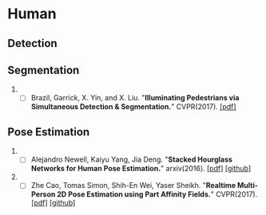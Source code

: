 # Human 
## Detection 

## Segmentation
1. - [ ] Brazil, Garrick, X. Yin, and X. Liu. "**Illuminating Pedestrians via Simultaneous Detection & Segmentation.**" CVPR(2017). [[pdf]](https://arxiv.org/abs/1706.08564) 

## Pose Estimation
1. - [ ] Alejandro Newell, Kaiyu Yang, Jia Deng. "**Stacked Hourglass Networks for Human Pose Estimation.**" arxiv(2016). [[pdf]](https://arxiv.org/abs/1603.06937) [[github]](https://github.com/anewell/pose-hg-train)

1. - [ ] Zhe Cao, Tomas Simon, Shih-En Wei, Yaser Sheikh. "**Realtime Multi-Person 2D Pose Estimation using Part Affinity Fields.**" CVPR(2017). [[pdf]](https://arxiv.org/abs/1611.08050) [[github]](https://github.com/ZheC/Realtime_Multi-Person_Pose_Estimation)
